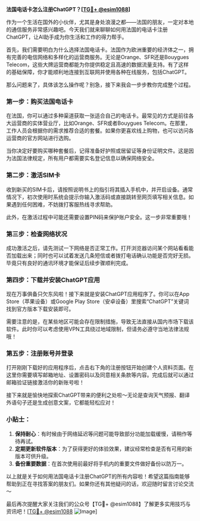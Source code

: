 **法国电话卡怎么注册ChatGPT？[[TG💪+ @esim1088](https://t.me/s/esim1088)]**

作为一个生活在国外的小伙伴，尤其是身处浪漫之都——法国的朋友，一定对本地的通信服务非常感兴趣吧。今天我们就来聊聊如何用法国的电话卡注册ChatGPT，让AI助手成为你生活和工作的得力帮手。

首先，我们需要明白为什么选择法国电话卡。法国作为欧洲重要的经济体之一，拥有完善的电信网络和多样化的运营商服务。无论是Orange、SFR还是Bouygues Telecom，这些大牌运营商都能为你提供稳定且高速的数据流量支持。有了这样的基础保障，你才能顺利地连接到互联网并使用各种在线服务，包括ChatGPT。

那么问题来了，具体该怎么操作呢？别急，接下来我会一步步教你完成整个过程。

### 第一步：购买法国电话卡

在法国，你可以通过多种渠道获取一张适合自己的电话卡。最常见的方式是前往各大运营商的实体营业厅，比如Orange、SFR或者Bouygues Telecom。在那里，工作人员会根据你的需求推荐合适的套餐。如果你更喜欢线上购物，也可以访问各运营商的官方网站进行选购。

当你决定好要购买哪种套餐后，记得准备好护照或居留证等身份证明文件。这是因为法国法律规定，所有用户都需要实名登记信息以确保网络安全。

### 第二步：激活SIM卡

收到新买的SIM卡后，请按照说明书上的指引将其插入手机中，并开启设备。通常情况下，初次使用时系统会提示你输入激活码或直接跳转至网页填写相关信息。如果遇到任何困难，不妨拨打客服热线寻求帮助。

此外，在激活过程中可能还需要设置PIN码来保护账户安全。这一步非常重要哦！

### 第三步：检查网络状况

成功激活之后，请先测试一下网络是否正常工作。打开浏览器访问某个网站看看能否加载出来；同时也可以试着发送几条短信或者拨打电话确认功能是否完好无损。毕竟只有良好的通讯环境才能保证后续步骤顺利完成。

### 第四步：下载并安装ChatGPT应用

现在万事俱备只欠东风啦！接下来就是安装ChatGPT应用程序了。你可以在App Store（苹果设备）或Google Play Store（安卓设备）里搜索“ChatGPT”关键词找到官方版本下载安装即可。

需要注意的是，在某些地区可能会存在限制措施，导致无法直接从国内市场下载该软件。此时你可以考虑使用VPN工具绕过地域限制，但请务必遵守当地法律法规哦！

### 第五步：注册账号并登录

打开刚刚下载好的应用程序后，点击右下角的注册按钮开始创建个人资料页面。在这里你需要填写邮箱地址、设置密码以及同意相关条款等内容。完成后就可以通过邮箱验证链接激活你的新账号啦！

接下来就是愉快地探索ChatGPT带来的便利之处啦～无论是查询天气预报、翻译外语句子还是生成创意文案，它都能轻松应对！

### 小贴士：

1. **保持耐心**：有时候由于网络延迟等问题可能导致部分功能加载缓慢，请稍作等待再试。
2. **定期更新软件版本**：为了获得更好的体验效果，建议经常检查是否有可用的新版本可供升级。
3. **备份重要数据**：在首次使用前最好将手机内的重要文件做好备份以防万一。

以上就是关于如何用法国电话卡注册ChatGPT的所有内容啦！希望这篇指南能够帮助到正在寻找答案的朋友们。如果你还有其他疑问的话，欢迎随时留言讨论交流～

最后再次提醒大家关注我们的公众号【TG💪+ @esim1088】了解更多实用技巧与资讯吧！[[TG💪+ @esim1088](https://t.me/s/esim1088) ![Image](https://i.postimg.cc/4NQfJmqS/Snipaste-2025-05-13-00-14-12.png)]